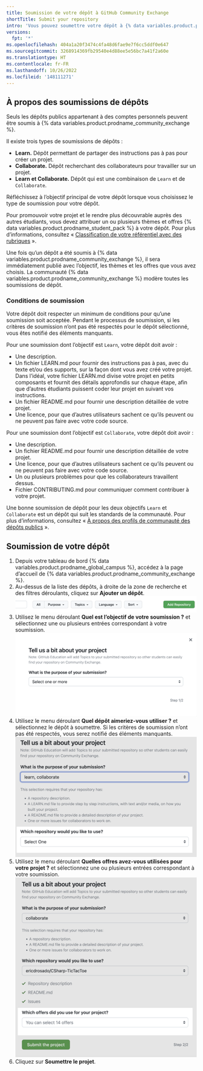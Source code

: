 ```yaml
---
title: Soumission de votre dépôt à GitHub Community Exchange
shortTitle: Submit your repository
intro: 'Vous pouvez soumettre votre dépôt à {% data variables.product.prodname_community_exchange %} pour que d’autres utilisateurs puissent le voir ou y contribuer.'
versions:
  fpt: '*'
ms.openlocfilehash: 404a1a20f3474c4fa48d6fae9e7f6cc5ddf0e647
ms.sourcegitcommit: 3268914369fb29540e4d88ee5e56bc7a41f2a60e
ms.translationtype: HT
ms.contentlocale: fr-FR
ms.lasthandoff: 10/26/2022
ms.locfileid: '148111271'
---
```

## À propos des soumissions de dépôts

Seuls les dépôts publics appartenant à des comptes personnels peuvent être soumis à {% data variables.product.prodname_community_exchange %}.

Il existe trois types de soumissions de dépôts :

- **Learn.** Dépôt permettant de partager des instructions pas à pas pour créer un projet.
- **Collaborate.** Dépôt recherchant des collaborateurs pour travailler sur un projet.
- **Learn et Collaborate.** Dépôt qui est une combinaison de `Learn` et de `Collaborate`.

Réfléchissez à l’objectif principal de votre dépôt lorsque vous choisissez le type de soumission pour votre dépôt.

Pour promouvoir votre projet et le rendre plus découvrable auprès des autres étudiants, vous devez attribuer un ou plusieurs thèmes et offres {% data variables.product.prodname_student_pack %} à votre dépôt. Pour plus d’informations, consultez « [Classification de votre référentiel avec des rubriques](/repositories/managing-your-repositorys-settings-and-features/customizing-your-repository/classifying-your-repository-with-topics) ».

Une fois qu’un dépôt a été soumis à {% data variables.product.prodname_community_exchange %}, il sera immédiatement publié avec l’objectif, les thèmes et les offres que vous avez choisis. La communauté {% data variables.product.prodname_community_exchange %} modère toutes les soumissions de dépôt.

### Conditions de soumission

Votre dépôt doit respecter un minimum de conditions pour qu’une soumission soit acceptée. Pendant le processus de soumission, si les critères de soumission n’ont pas été respectés pour le dépôt sélectionné, vous êtes notifié des éléments manquants.

Pour une soumission dont l’objectif est `Learn`, votre dépôt doit avoir :
- Une description.
- Un fichier LEARN.md pour fournir des instructions pas à pas, avec du texte et/ou des supports, sur la façon dont vous avez créé votre projet. Dans l’idéal, votre fichier LEARN.md divise votre projet en petits composants et fournit des détails approfondis sur chaque étape, afin que d’autres étudiants puissent coder leur projet en suivant vos instructions.
- Un fichier README.md pour fournir une description détaillée de votre projet.
- Une licence, pour que d’autres utilisateurs sachent ce qu’ils peuvent ou ne peuvent pas faire avec votre code source.

Pour une soumission dont l’objectif est `Collaborate`, votre dépôt doit avoir :
- Une description.
- Un fichier README.md pour fournir une description détaillée de votre projet.
- Une licence, pour que d’autres utilisateurs sachent ce qu’ils peuvent ou ne peuvent pas faire avec votre code source.
- Un ou plusieurs problèmes pour que les collaborateurs travaillent dessus.
- Fichier CONTRIBUTING.md pour communiquer comment contribuer à votre projet.

Une bonne soumission de dépôt pour les deux objectifs `Learn` et `Collaborate` est un dépôt qui suit les standards de la communauté. Pour plus d’informations, consultez « [À propos des profils de communauté des dépôts publics](/communities/setting-up-your-project-for-healthy-contributions/about-community-profiles-for-public-repositories) ».

## Soumission de votre dépôt

1. Depuis votre tableau de bord {% data variables.product.prodname_global_campus %}, accédez à la page d’accueil de {% data variables.product.prodname_community_exchange %}.
1. Au-dessus de la liste des dépôts, à droite de la zone de recherche et des filtres déroulants, cliquez sur **Ajouter un dépôt**.
  ![Capture d’écran du bouton Ajouter un dépôt](/assets/images/help/education/community-exchange-submission-add-repo.png)
1. Utilisez le menu déroulant **Quel est l’objectif de votre soumission ?** et sélectionnez une ou plusieurs entrées correspondant à votre soumission.
  ![Capture d’écran du menu déroulant des objectifs pour une soumission de dépôt](/assets/images/help/education/community-exchange-repo-submission-purpose.png)
1. Utilisez le menu déroulant **Quel dépôt aimeriez-vous utiliser ?** et sélectionnez le dépôt à soumettre. Si les critères de soumission n’ont pas été respectés, vous serez notifié des éléments manquants.
  ![Capture d’écran du menu déroulant des dépôts pour une soumission de dépôt](/assets/images/help/education/community-exchange-repo-submission-repo.png)
1. Utilisez le menu déroulant **Quelles offres avez-vous utilisées pour votre projet ?** et sélectionnez une ou plusieurs entrées correspondant à votre soumission.
  ![Capture d’écran du menu déroulant des offres pour une soumission de dépôt](/assets/images/help/education/community-exchange-repo-submission-offers.png)
1. Cliquez sur **Soumettre le projet**.
